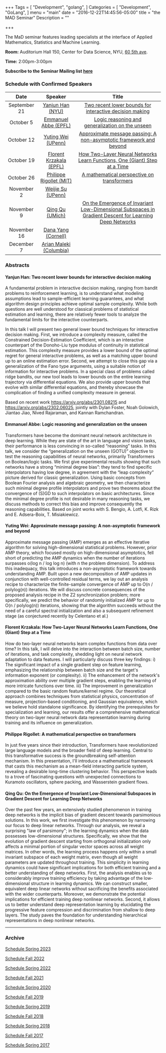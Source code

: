 +++
Tags = [
  "Development",
  "golang",
]
Categories = [
  "Development",
  "GoLang",
]
menu = "main"
date = "2016-12-22T14:45:56-05:00"
title = "the MAD Seminar"
Description = ""

+++

The MaD seminar features leading specialists at the interface
of Applied Mathematics, Statistics and Machine Learning. 

**Room:** Auditorium Hall 150, Center for Data Science, NYU, [60 5th ave](https://www.google.com/maps/place/NYU+Center+for+Data+Science/@40.735016,-73.9969907,17z/data=!3m1!4b1!4m5!3m4!1s0x89c2599787834ad9:0x5dd8af15d9fbc8a3!8m2!3d40.735016!4d-73.994802).

**Time:** 2:00pm-3:00pm

**Subscribe to the Seminar Mailing list [here](http://cims.nyu.edu/mailman/listinfo/mad)**


### Schedule with Confirmed Speakers


| Date        | Speaker       | Title | 
|:-----------:|:-------------:|:-----------:|
| September 21  | [Yanjun Han (NYU)](https://yanjunhan2021.github.io/) | [Two recent lower bounds for interactive decision making](#han) | 
| October 5  | [Emmanuel Abbe (EPFL)](https://sma.epfl.ch/~abbe/) | [Logic reasoning and generalization on the unseen](#abbe) |
| October 12  | [Yuting Wei (UPenn)](https://yutingwei.github.io) | [Approximate message passing: A non-asymptotic framework and beyond](#wei) |  
| October 19  | [Florent Krzakala (EPFL)](https://florentkrzakala.com) | [How Two-Layer Neural Networks Learn Functions, One (Giant) Step at a Time](#krzakala) |  
| October 26 | [Philippe Rigollet (MIT)](https://math.mit.edu/~rigollet/) | [A mathematical perspective on transformers](#rigollet) |
|November 2| [Weijie Su (UPenn)](http://stat.wharton.upenn.edu/~suw/) |  | 
|November 9| [Qing Qu (UMich)](https://qingqu.engin.umich.edu) | [On the Emergence of Invariant Low-Dimensional Subspaces in Gradient Descent for Learning Deep Networks](#qingqu) |
|November 16| [Dana Yang (Cornell)](https://danayang.github.io) | |
|December 7| [Arian Maleki (Columbia)](https://sites.google.com/site/malekiarian/) | |


### Abstracts
#### <a name="han"> Yanjun Han: Two recent lower bounds for interactive decision making</a>

A fundamental problem in interactive decision making, ranging from bandit problems to reinforcement learning, is to understand what modeling assumptions lead to sample-efficient learning guarantees, and what algorithm design principles achieve optimal sample complexity. While both questions are well understood for classical problems of statistical estimation and learning, there are relatively fewer tools to analyze the fundamental limits for the interactive counterparts. 

In this talk I will present two general lower bound techniques for interactive decision making. First, we introduce a complexity measure, called the Constrained Decision-Estimation Coefficient, which is an interactive counterpart of the Donoho-Liu type modulus of continuity in statistical estimation. This complexity measure provides a lower bound of the optimal regret for general interactive problems, as well as a matching upper bound up to an online estimation error. Second, we attempt to close this gap via a generalization of the Fano type arguments, using a suitable notion of information for interactive problems. In a special class of problems called ridge bandits, our new tool leads to lower bounds on the entire learning trajectory via differential equations. We also provide upper bounds that evolve with similar differential equations, and thereby showcase the complication of finding a unified complexity measure in general. 

Based on recent work https://arxiv.org/abs/2301.08215 and https://arxiv.org/abs/2302.06025, jointly with Dylan Foster, Noah Golowich, Jiantao Jiao, Nived Rajaraman, and Kannan Ramchandran. 

#### <a name="abbe"> Emmanuel Abbe: Logic reasoning and generalization on the unseen</a>

Transformers have become the dominant neural network architecture in deep learning. While they are state of the art in language and vision tasks, their performance is less convincing in so-called “reasoning” tasks. In this talk, we consider the “generalization on the unseen (GOTU)” objective to test the reasoning capabilities of neural networks, primarily Transformers on Boolean/logic tasks. We first give experimental results showing that such networks have a strong “minimal degree bias”: they tend to find specific interpolators having low degree, in agreement with the “leap complexity” picture derived for classic generalization. Using basic concepts from Boolean Fourier analysis and algebraic geometry, we then characterize such minimal degree profile interpolators and prove two theorems about the convergence of (S)GD to such interpolators on basic architectures. Since the minimal degree profile is not desirable in many reasoning tasks, we discuss methods to correct this bias and improve consequently the reasoning capabilities. Based on joint works with S. Bengio, A. Lotfi, K. Rizk and E. Adsera-Boix, T. Misiakiewicz.

#### <a name="wei"> Yuting Wei: Approximate message passing: A non-asymptotic framework and beyond </a>

Approximate message passing (AMP) emerges as an effective iterative algorithm for solving high-dimensional statistical problems. However, prior AMP theory, which focused mostly on high-dimensional asymptotics, fell short of predicting the AMP dynamics when the number of iterations surpasses o(log n / log log n) (with n the problem dimension). To address this inadequacy, this talk introduces a non-asymptotic framework towards understanding AMP. Built upon a new decomposition of AMP updates in conjunction with well-controlled residual terms, we lay out an analysis recipe to characterize the finite-sample convergence of AMP up to O(n / polylog(n)) iterations. We will discuss concrete consequences of the proposed analysis recipe in the Z2 synchronization problem; more specifically, we predict the behavior of randomly initialized AMP for up to O(n / polylog(n)) iterations, showing that the algorithm succeeds without the need of a careful spectral initialization and also a subsequent refinement stage (as conjectured recently by Celentano et al.)

#### <a name="krzakala"> Florent Krzakala: How Two-Layer Neural Networks Learn Functions, One (Giant) Step at a Time </a>

How do two-layer neural networks learn complex functions from data over time? In this talk, I will delve into the interaction between batch size, number of iterations, and task complexity, shedding light on neural network adaptation to data features. I will particularly discuss three key findings: i) The significant impact of a single gradient step on feature learning, emphasizing the relationship between batch size and the target's information exponent (or complexity). ii) The enhancement of the network's approximation ability over multiple gradient steps, enabling the learning of more intricate functions over time. iii) The improvement in generalization compared to the basic random feature/kernel regime. Our theoretical approach combines techniques from statistical physics, concentration of measure, projection-based conditioning, and Gaussian equivalence, which we believe hold standalone significance. By identifying the prerequisites for specialization and learning, our results offer a comprehensive mathematical theory on two-layer neural network data representation learning during training and its influence on generalization.

#### <a name="rigollet"> Philippe Rigollet: A mathematical perspective on transformers </a>

In just five years since their introduction, Transformers have revolutionized large language models and the broader field of deep learning. Central to this transformative success is the groundbreaking self-attention mechanism. In this presentation, I'll introduce a mathematical framework that casts this mechanism as a mean-field interacting particle system, revealing a desirable long-time clustering behavior. This perspective leads to a trove of fascinating questions with unexpected connections to Kuramoto oscillators, sphere packing, and Wasserstein gradient flows.

#### <a name="qingqu"> Qing Qu: On the Emergence of Invariant Low-Dimensional Subspaces in Gradient Descent for Learning Deep Networks </a>

Over the past few years, an extensively studied phenomenon in training deep networks is the implicit bias of gradient descent towards parsimonious solutions. In this work, we first investigate this phenomenon by narrowing our focus to deep linear networks. Through our analysis, we reveal a surprising "law of parsimony"; in the learning dynamics when the data possesses low-dimensional structures. Specifically, we show that the evolution of gradient descent starting from orthogonal initialization only affects a minimal portion of singular vector spaces across all weight matrices. In other words, the learning process happens only within a small invariant subspace of each weight matrix, even though all weight parameters are updated throughout training. This simplicity in learning dynamics could have significant implications for both efficient training and a better understanding of deep networks. First, the analysis enables us to considerably improve training efficiency by taking advantage of the low-dimensional structure in learning dynamics. We can construct smaller, equivalent deep linear networks without sacrificing the benefits associated with the wider counterparts. Moreover, we demonstrate the potential implications for efficient training deep nonlinear networks.
Second, it allows us to better understand deep representation learning by elucidating the progressive feature compression and discrimination from shallow to deep layers. The study paves the foundation for understanding hierarchical representations in deep nonlinear networks.

----
### Archive 
[Schedule Spring 2023](https://mathsanddatanyu.github.io/website/seminar_spring2023/)

[Schedule Fall 2022](https://mathsanddatanyu.github.io/website/seminar_fall2022/)

[Schedule Spring 2022](https://mathsanddatanyu.github.io/website/seminar_spring2022/)

[Schedule Fall 2021](https://mathsanddatanyu.github.io/website/seminar_fall2021/)

[Schedule Spring 2020](https://mathsanddatanyu.github.io/website/seminar_spring2020/)

[Schedule Fall 2019](https://mathsanddatanyu.github.io/website/seminar_fall2019/)

[Schedule Spring 2019](https://mathsanddatanyu.github.io/website/seminar_spring2019/)

[Schedule Fall 2018](https://mathsanddatanyu.github.io/website/seminar_fall2018/)

[Schedule Spring 2018](https://mathsanddatanyu.github.io/website/seminar_spring2018/)

[Schedule Fall 2017](https://mathsanddatanyu.github.io/website/seminar_fall2017/)

[Schedule Spring 2017](https://mathsanddatanyu.github.io/website/seminar_spring2017/)